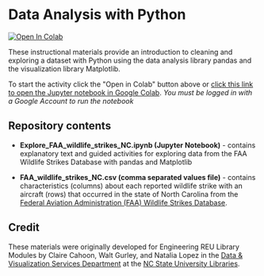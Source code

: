 # Data Analysis with Python

[![Open In Colab](https://colab.research.google.com/assets/colab-badge.svg)](https://colab.research.google.com/github/NCSU-Libraries/data-viz-instruction/blob/master/Data_Analysis_with_Python/Explore_FAA_wildlife_strikes_NC.ipynb)

These instructional materials provide an introduction to cleaning and exploring a dataset with Python using the data analysis library pandas and the visualization library Matplotlib.

To start the activity click the "Open in Colab" button above or [click this link to open the Jupyter notebook in Google Colab](https://colab.research.google.com/github/NCSU-Libraries/data-viz-instruction/blob/master/Data_Analysis_with_Python/Explore_FAA_wildlife_strikes_NC.ipynb). *You must be logged in with a Google Account to run the notebook*

## Repository contents

- **Explore_FAA_wildlife_strikes_NC.ipynb (Jupyter Notebook)** - contains explanatory text and guided activities for exploring data from the FAA Wildlife Strikes Database with pandas and Matplotlib

- **FAA_wildlife_strikes_NC.csv (comma separated values file)** - contains characteristics (columns) about each reported wildlife strike with an aircraft (rows) that occurred in the state of North Carolina from the [Federal Aviation Administration (FAA) Wildlife Strikes Database](https://wildlife.faa.gov/search).

## Credit

These materials were originally developed for Engineering REU Library Modules by Claire Cahoon, Walt Gurley, and Natalia Lopez in the [Data & Visualization Services Department](https://www.lib.ncsu.edu/department/data-visualization-services) at the [NC State University Libraries](https://www.lib.ncsu.edu/).
